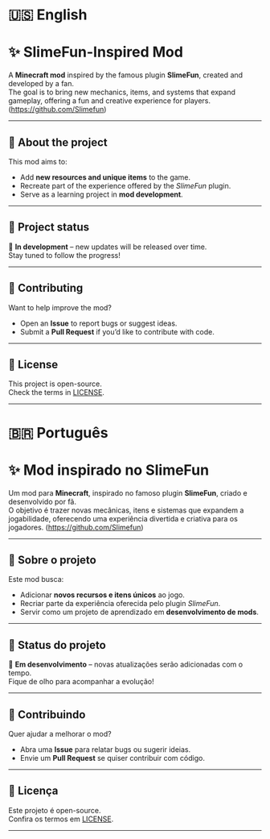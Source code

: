 # 🇺🇸 English 
# ✨ SlimeFun-Inspired Mod

A **Minecraft mod** inspired by the famous plugin **SlimeFun**, created and developed by a fan.  
The goal is to bring new mechanics, items, and systems that expand gameplay, offering a fun and creative experience for players.
(https://github.com/Slimefun)

---

## 📌 About the project
This mod aims to:
- Add **new resources and unique items** to the game.  
- Recreate part of the experience offered by the *SlimeFun* plugin.  
- Serve as a learning project in **mod development**.  

---

## 🚀 Project status
🔧 **In development** – new updates will be released over time.  
Stay tuned to follow the progress!  

---

## 🙌 Contributing
Want to help improve the mod?  
- Open an **Issue** to report bugs or suggest ideas.  
- Submit a **Pull Request** if you’d like to contribute with code.  

---

## 📜 License
This project is open-source.  
Check the terms in [LICENSE](LICENSE).  

---






# 🇧🇷 Português 
# ✨ Mod inspirado no SlimeFun

Um mod para **Minecraft**, inspirado no famoso plugin **SlimeFun**, criado e desenvolvido por fã.  
O objetivo é trazer novas mecânicas, itens e sistemas que expandem a jogabilidade, oferecendo uma experiência divertida e criativa para os jogadores.
(https://github.com/Slimefun)

---

## 📌 Sobre o projeto
Este mod busca:
- Adicionar **novos recursos e itens únicos** ao jogo.
- Recriar parte da experiência oferecida pelo plugin *SlimeFun*.
- Servir como um projeto de aprendizado em **desenvolvimento de mods**.

---

## 🚀 Status do projeto
🔧 **Em desenvolvimento** – novas atualizações serão adicionadas com o tempo.  
Fique de olho para acompanhar a evolução!  

---

## 🙌 Contribuindo
Quer ajudar a melhorar o mod?  
- Abra uma **Issue** para relatar bugs ou sugerir ideias.  
- Envie um **Pull Request** se quiser contribuir com código.

---

## 📜 Licença
Este projeto é open-source.  
Confira os termos em [LICENSE](LICENSE).

---
